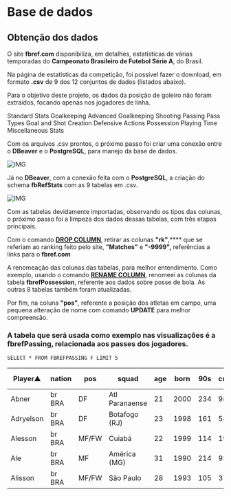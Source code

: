 ﻿# Base de dados

## Obtenção dos dados

O site **fbref.com** disponibiliza, em detalhes, estatísticas de várias temporadas do **Campeonato Brasileiro de Futebol Série A**, do Brasil. 

Na página de estatísticas da competição, foi possível fazer o download, em formato **.csv** de 9 dos 12 conjuntos de dados (listados abaixo).

Para o objetivo deste projeto, os dados da posição de goleiro não foram extraídos, focando apenas nos jogadores de linha.

Standard Stats
Goalkeeping
Advanced Goalkeeping
Shooting
Passing 
Pass Types
Goal and Shot Creation
Defensive Actions
Possession
Playing Time
Miscellaneous Stats

Com os arquivos .csv prontos, o próximo passo foi criar uma conexão entre o **DBeaver** e o **PostgreSQL**, para manejo da base de dados.

![IMG](https://i.ibb.co/yQS5Ypj/Captura-de-Tela-47.png)

Já no **DBeaver**, com a conexão feita com o **PostgreSQL**, a criação do schema **fbRefStats** com as 9 tabelas em .csv. 

![IMG](https://i.ibb.co/VwC2StL/Captura-de-Tela-48.png)

Com as tabelas devidamente importadas, observando os tipos das colunas, o próximo passo foi a limpeza dos dados dessas tabelas, com três etapas principais.

Com o comando **[DROP COLUMN](https://github.com/rafaelvcarelli/fbrefanalysis/blob/main/DROPCOLUMNS.sql)**, retirar as colunas **"rk"**,**** que se referiam ao ranking feito pelo site, **"Matches"** e **"-9999",** referências a links para o **fbref.com**

A renomeação das colunas das tabelas, para melhor entendimento. Como exemplo, usando o comando **[RENAME COLUMN](https://github.com/rafaelvcarelli/fbrefanalysis/blob/main/RENAMECOLUMNS.sql)**, renomeei as colunas da tabela **fbrefPossession**, referente aos dados sobre posse de bola. As outras 8 tabelas também foram atualizadas.

Por fim, na coluna **"pos"**, referente a posição dos atletas em campo, uma pequena alteração de nome com comando **UPDATE** para melhor compreensão.


### A tabela que será usada como exemplo nas visualizações é a fbrefPassing, relacionada aos passes dos jogadores.

    SELECT * FROM FBREFPASSING F LIMIT 5
|Player▲|nation|pos|squad|age|born|90s|cmptotal|atttotal|Cmp%Total|totdisttotal|prgdisttotal|cmpshort|attshort|Cmp%Short|cmpmedium|attmedium|Cmp%Medium|cmplong|attlong|Cmp%Long|assists|xag|xa|A-xAG|keypasses|final3rdpasses|penaltyareapasses|penaltyareacrosses|progressivepasses|
|-------|------|---|-----|---|----|---|--------|--------|---------|------------|------------|--------|--------|---------|---------|---------|----------|-------|-------|--------|-------|---|--|-----|---------|--------------|-----------------|------------------|-----------------|
|Abner|br BRA|DF|Atl Paranaense|21|2000|234|986|1283|769|17089|6919|469|533|880|412|517|797|91|181|503|2|22|17|-2|31|105|16|6|139|
|Adryelson|br BRA|DF|Botafogo (RJ)|23|1998|161|540|662|816|10461|4038|184|208|885|285|327|872|56|93|602|0|3|1|-3|3|15|0|0|20|
|Alesson|br BRA|MF/FW|Cuiabá|22|1999|114|192|278|691|2793|855|115|147|782|64|85|753|7|17|412|0|13|7|-13|15|10|9|3|29|
|Ale|br BRA|MF|América (MG)|31|1990|214|939|1110|846|16696|5100|422|485|870|386|428|902|106|135|785|2|15|14|5|21|125|15|3|144|
|Alisson|br BRA|MF/FW|São Paulo|28|1993|105|372|451|825|5456|1570|214|231|926|121|150|807|21|32|656|1|9|17|1|12|39|19|10|55|
